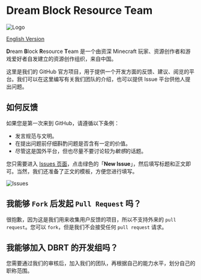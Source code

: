 # Dream Block Resource Team

![Logo](https://i.loli.net/2019/04/13/5cb1f3939fbca.jpg)

[English Version](README-en.md)

**D**ream **B**lock **R**esource **T**eam 是一个由资深 Minecraft 玩家、资源创作者和游戏爱好者自发建立的资源创作组织，来自中国。

这里是我们的 GitHub 官方项目，用于提供一个开发方面的反馈、建议、阅览的平台。我们可以在这里编写有关我们团队的介绍，也可以提供 Issue 平台供他人提出问题。

## 如何反馈

如果您是第一次来到 GitHub，请遵循以下条例：

- 发言规范与文明。
- 在提出问题前仔细斟酌问题是否含有一定的价值。
- 尽管这是国外平台，但也尽量不要讨论较为*敏感*的话题。

您只需要进入 [Issues 页面](https://github.com/Dream-Block/Intro/issues)，点击绿色的「**New Issue**」，然后填写标题和正文即可。当然，我们还准备了正文的模板，方便您进行填写。

![Issues](https://i.loli.net/2019/05/03/5ccc030dbab5a.png)

## 我能够 `Fork` 后发起 `Pull Request` 吗？

很抱歉，因为这是我们用来收集用户反馈的项目，所以不支持外来的 `pull request`。您可以 `fork`，但是我们不会接受任何 `pull request` 请求。

## 我能够加入 DBRT 的开发组吗？

您需要通过我们的审核后，加入我们的团队，再根据自己的能力水平，划分自己的职称范围。